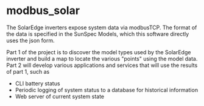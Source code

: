 # modbus_solar
The SolarEdge inverters expose system data via modbusTCP.
The format of the data is specified in the SunSpec Models, which this software directly uses the json form.

Part 1 of the project is to discover the model types used by the SolarEdge inverter and build a map to locate the various "points" using the model data.
Part 2 will develop various applications and services that will use the results of part 1, such as
  - CLI battery status
  - Periodic logging of system status to a database for historical information
  - Web server of current system state
